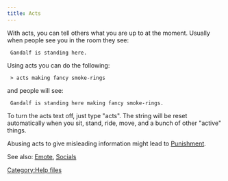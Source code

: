 ```yaml
---
title: Acts
---
```


With acts, you can tell others what you are up to at the moment. Usually
when people see you in the room they see:

` Gandalf is standing here.`

Using acts you can do the following:

` > acts making fancy smoke-rings`

and people will see:

` Gandalf is standing here making fancy smoke-rings.`

To turn the acts text off, just type "acts". The string will be reset
automatically when you sit, stand, ride, move, and a bunch of other
"active" things.

Abusing acts to give misleading information might lead to
[Punishment](Punishment "wikilink").

See also: [Emote](Emote "wikilink"), [Socials](Socials "wikilink")

[Category:Help files](Category:Help_files "wikilink")